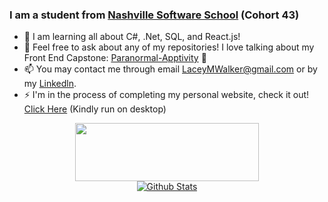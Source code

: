 <!--
**laceywalkerr/laceywalkerr** is a ✨ _special_ ✨ repository because its `README.md` (this file) appears on your GitHub profile. -->



### I am a student from [Nashville Software School](http://nashvillesoftwareschool.com/) (Cohort 43)

- 🌱  I am learning all about C#, .Net, SQL, and React.js!
- 💬 Feel free to ask about any of my repositories! 
 I love talking about my Front End Capstone: [Paranormal-Apptivity](https://github.com/laceywalkerr/Paranormal-Apptivity) :ghost:
- 📫 You may contact me through email LaceyMWalker@gmail.com or by my [Linkedln](https://www.linkedin.com/in/laceywalker/).
- ⚡ I'm in the process of completing my personal website, check it out! [Click Here](https://laceywalkerr.github.io/) (Kindly run on desktop)

<p align="center">
  <img width="294" height="93" src="https://i.imgur.com/BFS3TdA.jpg">
 <br>
 
<!-- 
[![Top Langs](https://github-readme-stats.vercel.app/api/top-langs/?username=laceywalkerr&hide=tsql)](https://github.com/laceywalkerr/github-readme-stats)-->

<!--
 <a href="https://github-readme-stats.vercel.app/api/top-langs/?username=laceywalkerry&layout=compact&theme=tokyonight"><img self-align="center" alt="Github Stats" src="https://github-readme-stats.vercel.app/api/top-langs/?username=laceywalkerr&layout=compact&theme=tokyonight" /> </a>
 -->
 

<a href="https://github-readme-stats.vercel.app/api?username=laceywalkerr&layout=compact&theme=tokyonight&show_icons=true&hide_border=true">
 <img self-align="center" alt="Github Stats" src="https://github-readme-stats.vercel.app/api?username=laceywalkerr&layout=compact&theme=tokyonight&show_icons=true&hide_border=true" /> </a> </p>
 

